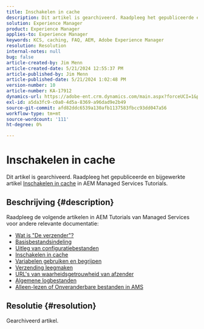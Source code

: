 ```yaml
---
title: Inschakelen in cache
description: Dit artikel is gearchiveerd. Raadpleeg het gepubliceerde en bijgewerkte artikel Understanding caching in AEM Managed Services Tutorials.
solution: Experience Manager
product: Experience Manager
applies-to: Experience Manager
keywords: KCS, caching, FAQ, AEM, Adobe Experience Manager
resolution: Resolution
internal-notes: null
bug: false
article-created-by: Jim Menn
article-created-date: 5/21/2024 12:55:37 PM
article-published-by: Jim Menn
article-published-date: 5/21/2024 1:02:48 PM
version-number: 10
article-number: KA-17912
dynamics-url: https://adobe-ent.crm.dynamics.com/main.aspx?forceUCI=1&pagetype=entityrecord&etn=knowledgearticle&id=bbf9b468-7117-ef11-9f8a-6045bd006268
exl-id: a5da3fc9-c0a0-4d5a-8369-a96dad9e2b49
source-git-commit: afd82ddc6539a130afb1137583fbcc93dd047a56
workflow-type: tm+mt
source-wordcount: '111'
ht-degree: 0%

---
```


# Inschakelen in cache


Dit artikel is gearchiveerd. Raadpleeg het gepubliceerde en bijgewerkte artikel [Inschakelen in cache](https://experienceleague.adobe.com/docs/experience-manager-learn/ams/dispatcher/understanding-cache.html) in AEM Managed Services Tutorials.

## Beschrijving {#description}


Raadpleeg de volgende artikelen in AEM Tutorials van Managed Services voor andere relevante documentatie:

- [Wat is &quot;De verzender&quot;?](https://experienceleague.adobe.com/docs/experience-manager-learn/ams/dispatcher/what-is-the-dispatcher.html)
- [Basisbestandsindeling](https://experienceleague.adobe.com/docs/experience-manager-learn/ams/dispatcher/basic-file-layout.html?lang=en)
- [Uitleg van configuratiebestanden](https://experienceleague.adobe.com/docs/experience-manager-learn/ams/dispatcher/explanation-config-files.html)
- [Inschakelen in cache](https://experienceleague.adobe.com/docs/experience-manager-learn/ams/dispatcher/understanding-cache.html)
- [Variabelen gebruiken en begrijpen](https://experienceleague.adobe.com/docs/experience-manager-learn/ams/dispatcher/variables.html)
- [Verzending leegmaken](https://experienceleague.adobe.com/docs/experience-manager-learn/ams/dispatcher/disp-flushing.html)
- [URL&#39;s van waarheidsgetrouwheid van afzender](https://experienceleague.adobe.com/docs/experience-manager-learn/ams/dispatcher/disp-vanity-url.html)
- [Algemene logbestanden](https://experienceleague.adobe.com/docs/experience-manager-learn/ams/dispatcher/common-logs.html)
- [Alleen-lezen of Onveranderbare bestanden in AMS](https://experienceleague.adobe.com/docs/experience-manager-learn/ams/dispatcher/immutable-files.html)



## Resolutie {#resolution}


Gearchiveerd artikel.
